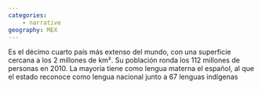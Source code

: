 ```yaml
---
categories: 
    - narrative
geography: MEX
---
```


Es el décimo cuarto país más extenso del mundo, con una superficie cercana a los 2 millones de km². Su población ronda los 112 millones de personas en 2010. La mayoría tiene como lengua materna el español, al que el estado reconoce como lengua nacional junto a 67 lenguas indígenas